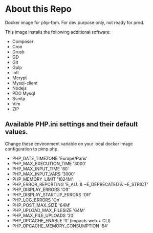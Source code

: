 # About this Repo

Docker image for php-fpm. For dev purpose only, not ready for prod.

This image installs the following additional software:

* Composer
* Cron
* Drush
* GD
* Git
* Gulp
* Intl
* Mcrypt
* Mysql-client
* Nodejs
* PDO Mysql
* Ssmtp
* Vim
* ZIP

## Available PHP.ini settings and their default values.

Change these environment variable on your local docker image configuration to pimp php.

* PHP_DATE_TIMEZONE 'Europe/Paris'
* PHP_MAX_EXECUTION_TIME '3000'
* PHP_MAX_INPUT_TIME '60'
* PHP_MAX_INPUT_VARS '3000'
* PHP_MEMORY_LIMIT '1024M'
* PHP_ERROR_REPORTING 'E_ALL & ~E_DEPRECATED & ~E_STRICT'
* PHP_DISPLAY_ERRORS 'Off'
* PHP_DISPLAY_STARTUP_ERRORS 'Off'
* PHP_LOG_ERRORS 'On'
* PHP_POST_MAX_SIZE '64M'
* PHP_UPLOAD_MAX_FILESIZE '64M'
* PHP_MAX_FILE_UPLOADS '20'
* PHP_OPCACHE_ENABLE '0' (impacts web + CLI)
* PHP_OPCACHE_MEMORY_CONSUMPTION '64'
